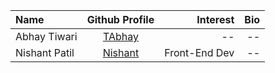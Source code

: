 | Name             | Github Profile                         |   Interest             |   Bio      |
| :---             |    :----:                              |          ---:          |      ---:  |
| Abhay Tiwari     | [TAbhay](https://github.com/TAbhay/)   |       --               |   --       |
| Nishant Patil    | [Nishant](https://github.com/nishant219)  |   Front-End Dev     |     --      |

